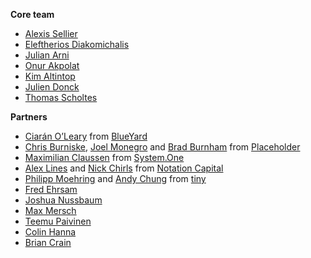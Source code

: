 **Core team**

* [Alexis Sellier]
* [Eleftherios Diakomichalis]
* [Julian Arni]
* [Onur Akpolat]
* [Kim Altintop]
* [Julien Donck]
* [Thomas Scholtes]

[Alexis Sellier]: http://cloudhead.io
[Eleftherios Diakomichalis]: https://twitter.com/lftherios
[Julian Arni]: https://github.com/jkarni
[Kim Altintop]: https://github.com/kim
[Onur Akpolat]: https://twitter.com/onurakpolat
[Julien Donck]: http://www.juliendonck.com/
[Thomas Scholtes]: https://github.com/geigerzaehler

**Partners**

* [Ciarán O’Leary][1] from [BlueYard][2]
* [Chris Burniske][3], [Joel Monegro][4] and [Brad Burnham][5] from [Placeholder][6]
* [Maximilian Claussen][7] from [System.One][8]
* [Alex Lines][9] and [Nick Chirls][10] from [Notation Capital][11]
* [Philipp Moehring][12] and [Andy Chung][13] from [tiny][14]
* [Fred Ehrsam](https://twitter.com/fehrsam)
* [Joshua Nussbaum](https://twitter.com/josh_nussbaum)
* [Max Mersch](https://twitter.com/merschmax_)
* [Teemu Paivinen](https://twitter.com/teempai)
* [Colin Hanna](https://twitter.com/colindhanna)
* [Brian Crain](https://twitter.com/crainbf)

[1]: https://twitter.com/ciaranoleary
[2]: https://ipfs.io/ipfs/QmP6ejVh66ygk5PqMaNGm2XUdLC42LZxAZPsoPY8XeQJg4/
[3]: https://twitter.com/cburniske
[4]: https://twitter.com/jmonegro
[5]: https://twitter.com/bradusv
[6]: https://placeholder.vc
[7]: https://twitter.com/maxclaussen
[8]: http://www.systemone.vc/
[9]: https://twitter.com/alexlines
[10]: https://twitter.com/nchirls
[11]: http://notationcapital.com/
[12]: https://twitter.com/pmoe
[13]: https://twitter.com/andychung
[14]: https://www.tiny.vc/

